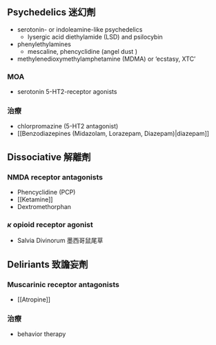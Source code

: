 ## Psychedelics 迷幻劑
- serotonin- or indoleamine-like psychedelics 
	- lysergic acid diethylamide (LSD) and psilocybin
- phenylethylamines 
	- mescaline, phencyclidine (angel dust ) 
- methylenedioxymethylamphetamine (MDMA) or ‘ecstasy, XTC’
### MOA
- serotonin 5-HT2-receptor agonists
### 治療
- chlorpromazine (5-HT2 antagonist) 
- [[Benzodiazepines (Midazolam, Lorazepam, Diazepam)|diazepam]]
## Dissociative 解離劑
### NMDA receptor antagonists
- Phencyclidine (PCP)
- [[Ketamine]]
- Dextromethorphan
### $\kappa$ opioid receptor agonist
- Salvia Divinorum 墨西哥鼠尾草
## Deliriants 致譫妄劑
### Muscarinic receptor antagonists
- [[Atropine]] 
### 治療
- behavior therapy